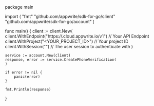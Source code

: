 package main

import (
    "fmt"
    "github.com/appwrite/sdk-for-go/client"
    "github.com/appwrite/sdk-for-go/account"
)

func main() {
    client := client.New(
        client.WithEndpoint("https://<REGION>.cloud.appwrite.io/v1") // Your API Endpoint
        client.WithProject("<YOUR_PROJECT_ID>") // Your project ID
        client.WithSession("") // The user session to authenticate with
    )

    service := account.New(client)
    response, error := service.CreatePhoneVerification(
    )

    if error != nil {
        panic(error)
    }

    fmt.Println(response)
}
